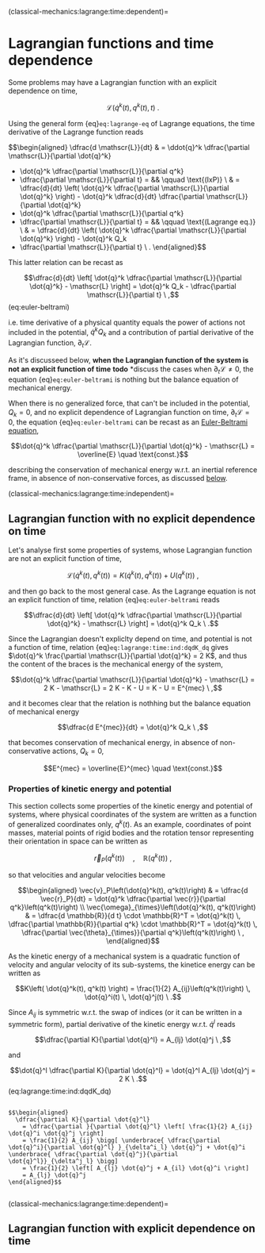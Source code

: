 (classical-mechanics:lagrange:time:dependent)=
# Lagrangian functions and time dependence

Some problems may have a Lagrangian function with an explicit dependence on time,

$$\mathscr{L}(\dot{q}^k(t),q^k(t),t) \ .$$

Using the general form {eq}`eq:lagrange-eq` of Lagrange equations, the time derivative of the Lagrange function reads

$$\begin{aligned}
\dfrac{d \mathscr{L}}{dt}
 & =
  \ddot{q}^k \dfrac{\partial \mathscr{L}}{\partial \dot{q}^k}
 + \dot{q}^k \dfrac{\partial \mathscr{L}}{\partial       q^k}
 + \dfrac{\partial \mathscr{L}}{\partial  t} = && \qquad \text{(IxP)} \\
 & = \dfrac{d}{dt} \left( \dot{q}^k \dfrac{\partial \mathscr{L}}{\partial \dot{q}^k} \right) - \dot{q}^k \dfrac{d}{dt} \dfrac{\partial \mathscr{L}}{\partial \dot{q}^k}
 + \dot{q}^k \dfrac{\partial \mathscr{L}}{\partial       q^k}
 + \dfrac{\partial \mathscr{L}}{\partial  t} = && \qquad \text{(Lagrange eq.)} \\
 & = \dfrac{d}{dt} \left( \dot{q}^k \dfrac{\partial \mathscr{L}}{\partial \dot{q}^k} \right) - \dot{q}^k Q_k
 + \dfrac{\partial \mathscr{L}}{\partial  t} \ .
\end{aligned}$$

This latter relation can be recast as

$$\dfrac{d}{dt} \left[ \dot{q}^k \dfrac{\partial \mathscr{L}}{\partial \dot{q}^k} - \mathscr{L} \right] = \dot{q}^k Q_k - \dfrac{\partial \mathscr{L}}{\partial t} \ ,$$ (eq:euler-beltrami)

i.e. time derivative of a physical quantity equals the power of actions not included in the potential, $\dot{q}^k Q_k$ and a contribution of partial derivative of the Lagrangian function, $\partial_t \mathscr{L}$.

As it's discusseed below, **when the Lagrangian function of the system is not an explicit function of time** **todo** *discuss the cases when $\partial_t \mathscr{L} \ne 0$, the equation {eq}`eq:euler-beltrami` is nothing but the balance equation of mechanical energy. 

When there is no generalized force, that can't be included in the potential, $Q_k  = 0$, and no explicit dependence of Lagrangian function on time, $\partial_t \mathscr{L} = 0$, the equation {eq}`eq:euler-beltrami` can be recast as an [Euler-Beltrami equation](https://basics2022.github.io/bbooks-math-miscellanea/ch/calculus-variations/intro.html#euler-beltrami-equation),

$$\dot{q}^k \dfrac{\partial \mathscr{L}}{\partial \dot{q}^k} - \mathscr{L} = \overline{E} \quad \text{const.}$$

describing the conservation of mechanical energy w.r.t. an inertial reference frame, in absence of non-conservative forces, as discussed [below](classical-mechanics:lagrange:time:independent).

(classical-mechanics:lagrange:time:independent)=
## Lagrangian function with no explicit dependence on time
Let's analyse first some properties of systems, whose Lagrangian function are not an explicit function of time,

$$\mathscr{L}(\dot{q}^k(t), q^k(t)) = K(\dot{q}^k(t), q^k(t)) + U(q^k(t)) \ ,$$

and then go back to the most general case. 
As the Lagrange equation is not an explicit function of time, relation {eq}`eq:euler-beltrami` reads

$$\dfrac{d}{dt} \left[ \dot{q}^k \dfrac{\partial \mathscr{L}}{\partial \dot{q}^k} - \mathscr{L} \right] = \dot{q}^k Q_k \ .$$

Since the Lagrangian doesn't expliclty depend on time, and potential is not a function of time, relation {eq}`eq:lagrange:time:ind:dqdK_dq` gives $\dot{q}^k \frac{\partial \mathscr{L}}{\partial \dot{q}^k} = 2 K$, and thus the content of the braces is the mechanical energy of the system, 

$$\dot{q}^k \dfrac{\partial \mathscr{L}}{\partial \dot{q}^k} - \mathscr{L} = 2 K - \mathscr{L} = 2 K - K - U = K - U = E^{mec} \ ,$$

and it becomes clear that the relation is nothhing but the balance equation of mechanical energy

$$\dfrac{d E^{mec}}{dt} = \dot{q}^k Q_k \ ,$$

that becomes conservation of mechanical energy, in absence of non-conservative actions, $Q_k = 0$,

$$E^{mec} = \overline{E}^{mec} \quad \text{const.}$$


### Properties of kinetic energy and potential
This section collects some properties of the kinetic energy and potential of systems, where physical coordinates of the system are written as a function of generalized coordinates only, $q^k(t)$. As an example, coordinates of point masses, material points of rigid bodies and the rotation tensor representing their orientation in space can be written as

$$\vec{r}_P\left(q^k(t)\right) \quad , \quad \mathbb{R} \left( q^k(t) \right) \ ,$$

so that velocities and angular velocities become

$$\begin{aligned}
  \vec{v}_P\left(\dot{q}^k(t), q^k(t)\right) & = \dfrac{d \vec{r}_P}{dt} = \dot{q}^k \dfrac{\partial \vec{r}}{\partial q^k}\left(q^k(t)\right) \\ 
  \vec{\omega}_{\times}\left(\dot{q}^k(t), q^k(t)\right) & = \dfrac{d \mathbb{R}}{d t} \cdot \mathbb{R}^T = \dot{q}^k(t) \, \dfrac{\partial \mathbb{R}}{\partial q^k} \cdot \mathbb{R}^T = \dot{q}^k(t) \, \dfrac{\partial \vec{\theta}_{\times}}{\partial q^k}\left(q^k(t)\right) \ ,
\end{aligned}$$

As the kinetic energy of a mechanical system is a quadratic function of velocity and angular velocity of its sub-systems, the kinetice energy can be written as

$$K\left( \dot{q}^k(t), q^k(t) \right) = \frac{1}{2} A_{ij}\left(q^k(t)\right) \, \dot{q}^i(t) \, \dot{q}^j(t) \ .$$

Since $A_{ij}$ is symmetric w.r.t. the swap of indices (or it can be written in a symmetric form), partial derivative of the kinetic energy w.r.t. $\dot{q}^l$ reads

$$\dfrac{\partial K}{\partial \dot{q}^l} = A_{lj} \dot{q}^j \ ,$$

and 

$$\dot{q}^l \dfrac{\partial K}{\partial \dot{q}^l} = \dot{q}^l A_{lj} \dot{q}^j = 2 K \ .$$ (eq:lagrange:time:ind:dqdK_dq)


```{dropdown} Proofs

$$\begin{aligned}
  \dfrac{\partial K}{\partial \dot{q}^l} 
    = \dfrac{\partial }{\partial \dot{q}^l} \left[ \frac{1}{2} A_{ij} \dot{q}^i \dot{q}^j \right] 
    = \frac{1}{2} A_{ij} \bigg[ \underbrace{ \dfrac{\partial \dot{q}^i}{\partial \dot{q}^l} }_{\delta^i_l} \dot{q}^j + \dot{q}^i \underbrace{ \dfrac{\partial \dot{q}^j}{\partial \dot{q}^l}}_{\delta^j_l} \bigg]  
    = \frac{1}{2} \left[ A_{lj} \dot{q}^j + A_{il} \dot{q}^i \right]
    = A_{lj} \dot{q}^j
\end{aligned}$$


```


(classical-mechanics:lagrange:time:dependent)=
## Lagrangian function with explicit dependence on time
